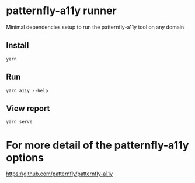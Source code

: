 # patternfly-a11y runner
Minimal dependencies setup to run the patternfly-a11y tool on any domain

## Install
`yarn`

## Run
`yarn a11y --help`

## View report
`yarn serve`

# For more detail of the patternfly-a11y options
https://github.com/patternfly/patternfly-a11y
